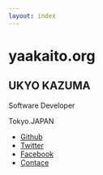 ```yaml
---
layout: index
---
```


# yaakaito.org

## UKYO KAZUMA
Software Developer

Tokyo.JAPAN

* [Github](https://github.com/yaakaito)
* [Twitter](http://twitter.com/yaakaito)
* [Facebook](https://www.facebook.com/kazuma.ukyo)
* [Contace](mailto:yaakaito@gmail.com)
